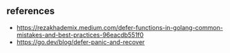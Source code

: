 ## references
- https://rezakhademix.medium.com/defer-functions-in-golang-common-mistakes-and-best-practices-96eacdb551f0
- https://go.dev/blog/defer-panic-and-recover

